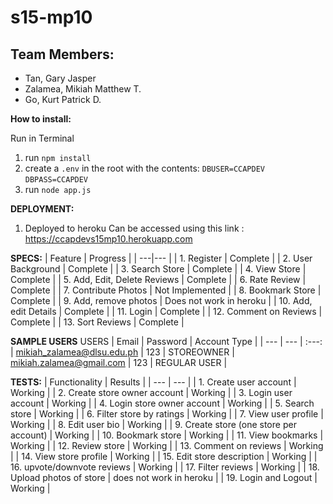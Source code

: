 # s15-mp10

## Team Members:

* Tan, Gary Jasper
* Zalamea, Mikiah Matthew T.
* Go, Kurt Patrick D.

**How to install:**

Run in Terminal
1. run `npm install`
2. create a `.env` in the root with the contents:
    `DBUSER=CCAPDEV`
    `DBPASS=CCAPDEV`
3. run `node app.js`

**DEPLOYMENT:**
1.  Deployed to heroku 
    Can be accessed using this link : https://ccapdevs15mp10.herokuapp.com

**SPECS:** 
| Feature | Progress |
| ---|--- |
|  1. Register | Complete |
|  2. User Background | Complete |
|  3. Search Store | Complete |
|  4. View Store | Complete |
|  5. Add, Edit, Delete Reviews | Complete |
|  6. Rate Review | Complete |
|  7. Contribute Photos | Not Implemented |
|  8. Bookmark Store | Complete |
|  9. Add, remove photos | Does not work in heroku |
| 10. Add, edit Details | Complete |
| 11. Login | Complete |
| 12. Comment on Reviews | Complete |
| 13. Sort Reviews | Complete |

**SAMPLE USERS**
USERS
| Email | Password | Account Type |
| --- | --- | :---: |
mikiah_zalamea@dlsu.edu.ph | 123 | STOREOWNER |
mikiah.zalamea@gmail.com | 123 | REGULAR USER |

**TESTS:**
| Functionality | Results |
| --- | --- |
| 1. Create user account | Working |
| 2. Create store owner account | Working |
| 3. Login user account | Working |
| 4. Login store owner account | Working |
| 5. Search store | Working |
| 6. Filter store by ratings | Working |
| 7. View user profile | Working |
| 8. Edit user bio | Working |
| 9. Create store (one store per account) | Working |
| 10. Bookmark store | Working |
| 11. View bookmarks | Working |
| 12. Review store | Working |
| 13. Comment on reviews | Working |
| 14. View store profile | Working |
| 15. Edit store description | Working |
| 16. upvote/downvote reviews | Working |
| 17. Filter reviews | Working |
| 18. Upload photos of store | does not work in heroku |
| 19. Login and Logout | Working |
